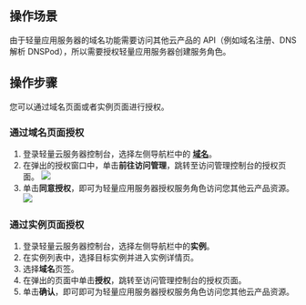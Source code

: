 ## 操作场景
由于轻量应用服务器的域名功能需要访问其他云产品的 API（例如域名注册、DNS 解析 DNSPod），所以需要授权轻量应用服务器创建服务角色。


## 操作步骤
您可以通过域名页面或者实例页面进行授权。

### 通过域名页面授权
1. 登录轻量云服务器控制台，选择左侧导航栏中的 [**域名**](https://console.cloud.tencent.com/lighthouse/domain)。
2. 在弹出的授权窗口中，单击**前往访问管理**，跳转至访问管理控制台的授权页面。
![](https://qcloudimg.tencent-cloud.cn/raw/c580dd4d5e428896ab914eca20cb8110.png)
3. 单击**同意授权**，即可为轻量应用服务器授权服务角色访问您其他云产品资源。
![](https://qcloudimg.tencent-cloud.cn/raw/d98bca3ccc09bb3df1b8aa747276a289.png)

### 通过实例页面授权
1. 登录轻量云服务器控制台，选择左侧导航栏中的**实例**。
2. 在实例列表中，选择目标实例并进入实例详情页。
3. 选择**域名**页签。
4. 在弹出的页面中单击**授权**，跳转至访问管理控制台的授权页面。
5. 单击**确认**，即可即可为轻量应用服务器授权服务角色访问您其他云产品资源。
